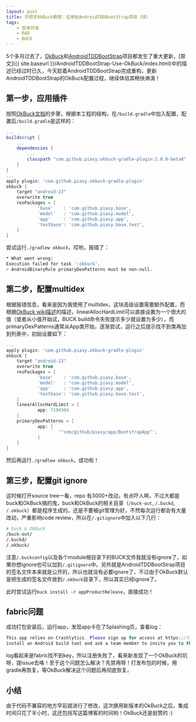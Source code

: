```yaml
---
layout: post
title: 手把手OkBuck教程：应用到AndroidTDDBootStrap项目（续）
tags:
    - 安卓开发
    - RAD
    - BUCK
---
```


5个多月过去了，[OkBuck](https://github.com/Piasy/OkBuck)和[AndroidTDDBootStrap](https://github.com/Piasy/AndroidTDDBootStrap)项目都发生了重大更新，[原文]({{ site.baseurl }}/AndroidTDDBootStrap-Use-OkBuck/index.html)中的描述已经过时已久，今天趁着AndroidTDDBootStrap完成重构，更新AndroidTDDBootStrap的OkBuck配置过程，继续体验其畅快淋漓！

## 第一步，应用插件
按照[OkBuck文档](http://blog.piasy.com/OkBuck)的步骤，根据本工程的结构，在`/build.gradle`中加入配置，配置后`/build.gradle`是这样的：

``` groovy
...
buildscript {
    ...
    dependencies {
        ...
        classpath "com.github.piasy:okbuck-gradle-plugin:1.0.0-beta8"
    }
}
...
apply plugin: 'com.github.piasy.okbuck-gradle-plugin'
okbuck {
    target "android-23"
    overwrite true
    resPackages = [
            'base'    : 'com.github.piasy.base',
            'model'   : 'com.github.piasy.model',
            'app'     : 'com.github.piasy.app',
            'testbase': 'com.github.piasy.base.test',
    ]
}
```

尝试运行`./gradlew okbuck`，哎哟，报错了：

``` bash
* What went wrong:
Execution failed for task ':okbuck'.
> AndroidBinaryRule primaryDexPatterns must be non-null.
```

## 第二步，配置multidex
根据报错信息，看来是因为我使用了multidex，这块高级设置需要额外配置，而根据[OkBuck wiki描述](https://github.com/Piasy/OkBuck/wiki/Multidex-Configuration-Guide)的描述，linearAllocHardLimit可以直接设置为一个很大的值（或者从小值开始试，BUCK build命令失败提示多少就设置为多少），而primaryDexPatterns通常从App类开始，逐渐尝试，运行之后提示找不到类再加到列表中，初始设置如下：

``` groovy
...
apply plugin: 'com.github.piasy.okbuck-gradle-plugin'
okbuck {
    target "android-23"
    overwrite true
    resPackages = [
            'base'    : 'com.github.piasy.base',
            'model'   : 'com.github.piasy.model',
            'app'     : 'com.github.piasy.app',
            'testbase': 'com.github.piasy.base.test',
    ]
    linearAllocHardLimit = [
            app: 7194304
    ]
    primaryDexPatterns = [
            app: [
                    '^com/github/piasy/app/BootstrapApp^',
            ]
    ]
}
```

然后再运行`./gradlew okbuck`，成功啦！

## 第三步，配置git ignore
这时候打开source tree一看，repo 有3000+改动，有点吓人啊，不过大都是buck和OkBuck搞的鬼，buck和OkBuck的相关目录（`/buck-out`, `/.buckd`, `/.okbuck`）都是程序生成的，还是不要被git管理为好，不然每次运行都会有大量改动，严重影响code review，所以在`/.gitignore`中加入以下几行：

``` bash
# buck & OkBuck
/buck-out/
/.buckd/
/.okbuck/
```

注意`/.buckconfig`以及各个module根目录下的BUCK文件我就没有ignore了，如果你想ignore也可以加到`/.gitignore`中。另外就是AndroidTDDBootStrap项目的签名文件本来就是公开的，所以也就没有必要ignore了，不过由于OkBuck默认是把生成的签名文件放到`/.okbuck`目录下，所以其实已经ignore了。

此时尝试运行`buck install -r appProductRelease`，直接成功！

## fabric问题
成功打包安装后，运行app，发现app卡在了Splashing页，查看log：

``` java
This app relies on Crashlytics. Please sign up for access at https://fabric.io/sign_up,
install an Android build tool and ask a team member to invite you to this app's organization.
```

log看起来是fabric找不到key，所以注册失败了，看来新发现了一个OkBuck的坑呀，提issue去咯！至于这个问题怎么解决？先禁用呀！打发布包的时候，用gradle再恢复，等OkBuck解决这个问题后再彻底恢复。

## 小结
由于代码不兼容的地方早前就进行了修改，这次换用新版本的OkBuck之后，集成时间只花了半小时，这还包括写这篇博客的时间哟！OkBuck还是挺赞的 :)